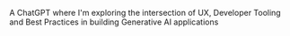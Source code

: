 A ChatGPT where I'm exploring the intersection of UX, Developer Tooling and Best Practices in building Generative AI applications
